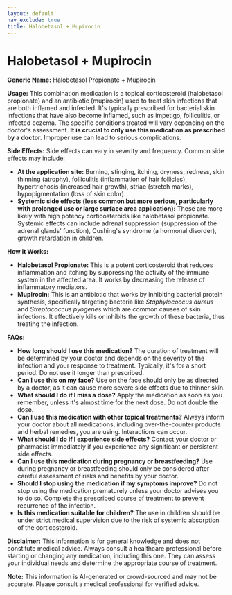 ```yaml
---
layout: default
nav_exclude: true
title: Halobetasol + Mupirocin
---
```


# Halobetasol + Mupirocin

**Generic Name:** Halobetasol Propionate + Mupirocin

**Usage:** This combination medication is a topical corticosteroid (halobetasol propionate) and an antibiotic (mupirocin) used to treat skin infections that are both inflamed and infected.  It's typically prescribed for bacterial skin infections that have also become inflamed, such as impetigo, folliculitis, or infected eczema.  The specific conditions treated will vary depending on the doctor's assessment.  **It is crucial to only use this medication as prescribed by a doctor.**  Improper use can lead to serious complications.

**Side Effects:**  Side effects can vary in severity and frequency.  Common side effects may include:

* **At the application site:** Burning, stinging, itching, dryness, redness, skin thinning (atrophy), folliculitis (inflammation of hair follicles), hypertrichosis (increased hair growth), striae (stretch marks), hypopigmentation (loss of skin color).
* **Systemic side effects (less common but more serious, particularly with prolonged use or large surface area application):**  These are more likely with high potency corticosteroids like halobetasol propionate.  Systemic effects can include adrenal suppression (suppression of the adrenal glands' function), Cushing's syndrome (a hormonal disorder), growth retardation in children.


**How it Works:**

* **Halobetasol Propionate:** This is a potent corticosteroid that reduces inflammation and itching by suppressing the activity of the immune system in the affected area. It works by decreasing the release of inflammatory mediators.
* **Mupirocin:** This is an antibiotic that works by inhibiting bacterial protein synthesis, specifically targeting bacteria like *Staphylococcus aureus* and *Streptococcus pyogenes* which are common causes of skin infections.  It effectively kills or inhibits the growth of these bacteria, thus treating the infection.


**FAQs:**

* **How long should I use this medication?**  The duration of treatment will be determined by your doctor and depends on the severity of the infection and your response to treatment. Typically, it's for a short period. Do not use it longer than prescribed.
* **Can I use this on my face?**  Use on the face should only be as directed by a doctor, as it can cause more severe side effects due to thinner skin.
* **What should I do if I miss a dose?** Apply the medication as soon as you remember, unless it's almost time for the next dose. Do not double the dose.
* **Can I use this medication with other topical treatments?**  Always inform your doctor about all medications, including over-the-counter products and herbal remedies, you are using.  Interactions can occur.
* **What should I do if I experience side effects?**  Contact your doctor or pharmacist immediately if you experience any significant or persistent side effects.
* **Can I use this medication during pregnancy or breastfeeding?**  Use during pregnancy or breastfeeding should only be considered after careful assessment of risks and benefits by your doctor.
* **Should I stop using the medication if my symptoms improve?**  Do not stop using the medication prematurely unless your doctor advises you to do so.  Complete the prescribed course of treatment to prevent recurrence of the infection.
* **Is this medication suitable for children?**  The use in children should be under strict medical supervision due to the risk of systemic absorption of the corticosteroid.

**Disclaimer:** This information is for general knowledge and does not constitute medical advice.  Always consult a healthcare professional before starting or changing any medication, including this one.  They can assess your individual needs and determine the appropriate course of treatment.


**Note:** This information is AI-generated or crowd-sourced and may not be accurate. Please consult a medical professional for verified advice.